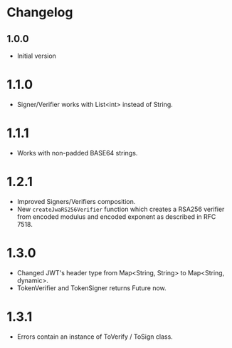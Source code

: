# Changelog

## 1.0.0

- Initial version

# 1.1.0

- Signer/Verifier works with List\<int> instead of String.

# 1.1.1

- Works with non-padded BASE64 strings.

# 1.2.1

- Improved Signers/Verifiers composition.
- New ```createJwaRS256Verifier``` function which creates a RSA256 verifier from encoded modulus and encoded exponent as described in RFC 7518.

# 1.3.0

- Changed JWT's header type from Map<String, String> to Map<String, dynamic>.
- TokenVerifier and TokenSigner returns Future now.

# 1.3.1

- Errors contain an instance of ToVerify / ToSign class.